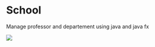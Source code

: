 # School
Manage professor and departement using java and java fx

![](https://drive.google.com/file/d/1AoHWlah0BTCNs6ci2O6iHFguhMZkTLNM/view?usp=sharing)
